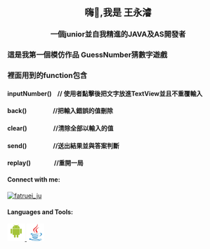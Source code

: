 <h2 align="center">嗨👋,我是 王永濬</h2>
<h3 align="center">一個junior並自我精進的JAVA及AS開發者</h3>

<h3 align="left">這是我第一個模仿作品 GuessNumber猜數字遊戲</h3>
<h3 align="left">裡面用到的function包含</h3>
<h4 align="left">inputNumber()&nbsp;&nbsp;&nbsp;&nbsp;// 使用者點擊後把文字放進TextView並且不重覆輸入</h4>
<h4 align="left">back()&nbsp;&nbsp;&nbsp;&nbsp;&nbsp;&nbsp;&nbsp;&nbsp;&nbsp;&nbsp;&nbsp;&nbsp;&nbsp;&nbsp;&nbsp;&nbsp;&nbsp;&nbsp;//把輸入錯誤的值刪除</h4>
<h4 align="left">clear()&nbsp&nbsp;&nbsp;&nbsp;&nbsp;&nbsp;&nbsp;&nbsp;&nbsp;&nbsp;&nbsp;&nbsp;&nbsp;&nbsp;&nbsp;&nbsp;&nbsp;&nbsp;//清除全部以輸入的值</h4>
<h4 align="left">send()&nbsp;&nbsp;&nbsp;&nbsp;&nbsp;&nbsp;&nbsp;&nbsp;&nbsp;&nbsp;&nbsp;&nbsp;&nbsp;&nbsp;&nbsp;&nbsp;&nbsp;&nbsp;//送出結果並與答案判斷</h4>
<h4 align="left">replay()&nbsp;&nbsp;&nbsp;&nbsp;&nbsp;&nbsp;&nbsp;&nbsp;&nbsp;&nbsp;&nbsp;&nbsp;&nbsp;&nbsp;&nbsp;&nbsp;//重開一局</h4>

<h4 align="left">Connect with me:</h4>
<p align="left">
<a href="https://instagram.com/fatruei_ju" target="blank"><img align="center" src="https://raw.githubusercontent.com/rahuldkjain/github-profile-readme-generator/master/src/images/icons/Social/instagram.svg" alt="fatruei_ju" height="30" width="40" /></a>
</p>

<h4 align="left">Languages and Tools:</h4>
<p align="left"> <a href="https://developer.android.com" target="_blank" rel="noreferrer"> <img src="https://raw.githubusercontent.com/devicons/devicon/master/icons/android/android-original-wordmark.svg" alt="android" width="40" height="40"/> </a> <a href="https://www.java.com" target="_blank" rel="noreferrer"> <img src="https://raw.githubusercontent.com/devicons/devicon/master/icons/java/java-original.svg" alt="java" width="40" height="40"/> </a> </p>
